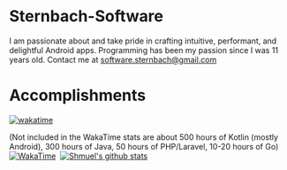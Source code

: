 # Sternbach-Software 

I am passionate about and take pride in crafting intuitive, performant, and delightful Android apps. Programming has been my passion since I was 11 years old. Contact me at software.sternbach@gmail.com

# Accomplishments
[![wakatime](https://wakatime.com/badge/user/1dc3ae8a-a0b0-40d3-9cc8-d00842150ee5.svg)](https://wakatime.com/@1dc3ae8a-a0b0-40d3-9cc8-d00842150ee5)

(Not included in the WakaTime stats are about 500 hours of Kotlin (mostly Android), 300 hours of Java, 50 hours of PHP/Laravel, 10-20 hours of Go) 
[![WakaTime](https://github-readme-stats.vercel.app/api/wakatime?username=@sternbachsoftware&layout=compact)](https://github.com/anuraghazra/github-readme-stats)  
[![Shmuel's github stats](https://github-readme-stats.vercel.app/api?username=shmueldabomb441&show_icons=true&include_all_commits=true&count_private=true&line_height=21&show_icons=true&hide_border=true)](https://github.com/anuraghazra/github-readme-stats)  
<!--
--------------  
    
### Languages and Tools:  
    
    
    
--------------  
   -->
<!--
**shmueldabomb441/shmueldabomb441** is a ✨ _special_ ✨ repository because its `README.md` (this file) appears on your GitHub profile.

Here are some ideas to get you started:

- 🔭 I’m currently working on ...
- 🌱 I’m currently learning ...
- 👯 I’m looking to collaborate on ...
- 🤔 I’m looking for help with ...
- 💬 Ask me about ...
- 📫 How to reach me: ...
- 😄 Pronouns: ...
- ⚡ Fun fact: ...
-->

 <!--
--------------  
    
### Languages and Tools:  
    
    
    
--------------  
   -->
<!--
**shmueldabomb441/shmueldabomb441** is a ✨ _special_ ✨ repository because its `README.md` (this file) appears on your GitHub profile.

Here are some ideas to get you started:

- 🔭 I’m currently working on ...
- 🌱 I’m currently learning ...
- 👯 I’m looking to collaborate on ...
- 🤔 I’m looking for help with ...
- 💬 Ask me about ...
- 📫 How to reach me: ...
- 😄 Pronouns: ...
- ⚡ Fun fact: ...
-->
